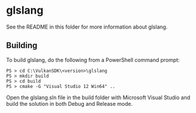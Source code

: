 glslang
=======

See the README in this folder for more information about glslang.

Building
--------
To build glslang, do the following from a PowerShell command prompt:
```
PS > cd C:\VulkanSDK\<version>\glslang
PS > mkdir build
PS > cd build
PS > cmake -G "Visual Studio 12 Win64" ..
```

Open the glslang.sln file in the build folder with Microsoft Visual Studio and
build the solution in both Debug and Release mode.
